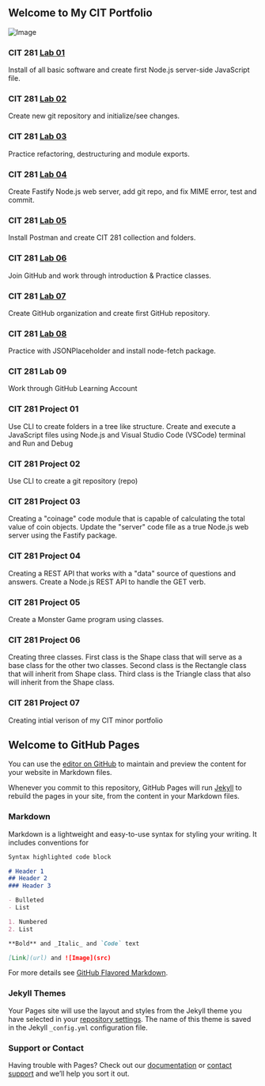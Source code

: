 ## Welcome to My CIT Portfolio

![Image](https://images.unsplash.com/photo-1461749280684-dccba630e2f6?ixid=MnwxMjA3fDB8MHxwaG90by1wYWdlfHx8fGVufDB8fHx8&ixlib=rb-1.2.1&auto=format&fit=crop&w=1350&q=80)

### CIT 281 [Lab 01](https://uo-cit-anthonyhudson.github.io/cit281-lab01/)

Install of all basic software and create first Node.js server-side JavaScript file. 

### CIT 281 [Lab 02](https://uo-cit-anthonyhudson.github.io/cit182-lab02/)

Create new git repository and initialize/see changes. 


### CIT 281 [Lab 03](https://uo-cit-anthonyhudson.github.io/cit281-lab03/)

Practice refactoring, destructuring and module exports. 

### CIT 281 [Lab 04](https://uo-cit-anthonyhudson.github.io/cit281-lab04/)

Create Fastify Node.js web server, add git repo, and fix MIME error, test and commit. 

### CIT 281 [Lab 05](https://uo-cit-anthonyhudson.github.io/cit281-lab05/)

Install Postman and create CIT 281 collection and folders. 

### CIT 281 [Lab 06](https://uo-cit-anthonyhudson.github.io/cit281-lab06/)

Join GitHub and work through introduction & Practice classes. 

### CIT 281 [Lab 07](https://uo-cit-anthonyhudson.github.io/cit281-lab07-proj7-/)

Create GitHub organization and create first GitHub repository. 

### CIT 281 [Lab 08](https://uo-cit-anthonyhudson.github.io/cit281-lab08/)

Practice with JSONPlaceholder and install node-fetch package. 

### CIT 281 Lab 09

Work through GitHub Learning Account

### CIT 281 Project 01

Use CLI to create folders in a tree like structure. Create and execute a JavaScript files using Node.js and Visual Studio Code (VSCode) terminal and Run and Debug

### CIT 281 Project 02

Use CLI to create a git repository (repo)

### CIT 281 Project 03

Creating a "coinage" code module that is capable of calculating the total value of coin objects. Update the "server" code file as a true Node.js web server using the Fastify package.

### CIT 281 Project 04

Creating a REST API that works with a "data" source of questions and answers. Create a Node.js REST API to handle the GET verb. 

### CIT 281 Project 05

Create a Monster Game program using classes. 

### CIT 281 Project 06

Creating three classes. First class is the Shape class that will serve as a base class for the other two classes. Second class is the Rectangle class that will inherit from Shape class. Third class is the Triangle class that also will inherit from the Shape class.

### CIT 281 Project 07

Creating intial verison of my CIT minor portfolio


## Welcome to GitHub Pages

You can use the [editor on GitHub](https://github.com/UO-CIT-anthonyhudson/anthonyhudson.github.io/edit/main/README.md) to maintain and preview the content for your website in Markdown files.

Whenever you commit to this repository, GitHub Pages will run [Jekyll](https://jekyllrb.com/) to rebuild the pages in your site, from the content in your Markdown files.

### Markdown

Markdown is a lightweight and easy-to-use syntax for styling your writing. It includes conventions for

```markdown
Syntax highlighted code block

# Header 1
## Header 2
### Header 3

- Bulleted
- List

1. Numbered
2. List

**Bold** and _Italic_ and `Code` text

[Link](url) and ![Image](src)
```

For more details see [GitHub Flavored Markdown](https://guides.github.com/features/mastering-markdown/).

### Jekyll Themes

Your Pages site will use the layout and styles from the Jekyll theme you have selected in your [repository settings](https://github.com/UO-CIT-anthonyhudson/anthonyhudson.github.io/settings/pages). The name of this theme is saved in the Jekyll `_config.yml` configuration file.

### Support or Contact

Having trouble with Pages? Check out our [documentation](https://docs.github.com/categories/github-pages-basics/) or [contact support](https://support.github.com/contact) and we’ll help you sort it out.
